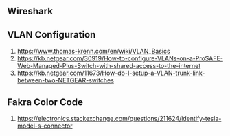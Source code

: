 ## Wireshark

## VLAN Configuration
1. https://www.thomas-krenn.com/en/wiki/VLAN_Basics  
1. https://kb.netgear.com/30919/How-to-configure-VLANs-on-a-ProSAFE-Web-Managed-Plus-Switch-with-shared-access-to-the-internet  
1. https://kb.netgear.com/11673/How-do-I-setup-a-VLAN-trunk-link-between-two-NETGEAR-switches  
## Fakra Color Code
1. https://electronics.stackexchange.com/questions/211624/identify-tesla-model-s-connector


